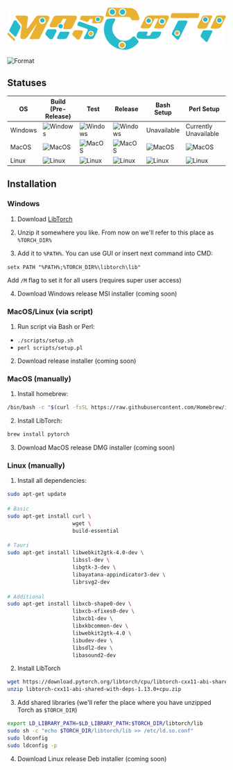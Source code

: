 ![Mascoty Logo](https://github.com/2Delight/mascoty-taurine/blob/master/src/assets/mascoty_inline_logo.png?raw=true)

[format]: https://github.com/2Delight/mascoty-taurine/actions/workflows/format.yaml/badge.svg
![Format][format]

## Statuses

[windows-build]: https://github.com/2Delight/mascoty-taurine/actions/workflows/windows-build.yaml/badge.svg
[windows-test]: https://github.com/2Delight/mascoty-taurine/actions/workflows/windows-test.yaml/badge.svg
[windows-release]: https://github.com/2Delight/mascoty-taurine/actions/workflows/windows-release.yaml/badge.svg

[macos-build]: https://github.com/2Delight/mascoty-taurine/actions/workflows/macos-build.yaml/badge.svg
[macos-test]: https://github.com/2Delight/mascoty-taurine/actions/workflows/macos-test.yaml/badge.svg
[macos-release]: https://github.com/2Delight/mascoty-taurine/actions/workflows/macos-release.yaml/badge.svg
[macos-bash]: https://github.com/2Delight/mascoty-taurine/actions/workflows/macos-bash.yaml/badge.svg
[macos-perl]: https://github.com/2Delight/mascoty-taurine/actions/workflows/macos-perl.yaml/badge.svg

[linux-build]: https://github.com/2Delight/mascoty-taurine/actions/workflows/linux-build.yaml/badge.svg
[linux-test]: https://github.com/2Delight/mascoty-taurine/actions/workflows/linux-test.yaml/badge.svg
[linux-release]: https://github.com/2Delight/mascoty-taurine/actions/workflows/linux-release.yaml/badge.svg
[linux-bash]: https://github.com/2Delight/mascoty-taurine/actions/workflows/linux-bash.yaml/badge.svg
[linux-perl]: https://github.com/2Delight/mascoty-taurine/actions/workflows/linux-perl.yaml/badge.svg

|OS       |Build (Pre-Release)        |Test                      |Release                      |Bash Setup            |Perl Setup             |
|---------|---------------------------|--------------------------|-----------------------------|----------------------|-----------------------|
|Windows  |![Windows][windows-build]  |![Windows][windows-test]  |![Windows][windows-release]  |Unavailable           |Currently Unavailable  |
|MacOS    |![MacOS][macos-build]      |![MacOS][macos-test]      |![MacOS][macos-release]      |![MacOS][macos-bash]  |![MacOS][macos-perl]   |
|Linux    |![Linux][linux-build]      |![Linux][linux-test]      |![Linux][linux-release]      |![Linux][linux-bash]  |![Linux][linux-perl]   |

## Installation

### Windows

1. Download [LibTorch](https://download.pytorch.org/libtorch/cpu/libtorch-win-shared-with-deps-1.13.1%2Bcpu.zip)

2. Unzip it somewhere you like. From now on we'll refer to this place as `%TORCH_DIR%`

3. Add it to `%PATH%`. You can use GUI or insert next command into CMD:

`setx PATH "%PATH%;%TORCH_DIR%\libtorch\lib"`

Add `/M` flag to set it for all users (requires super user access)

4. Download Windows release MSI installer (coming soon)

### MacOS/Linux (via script)
1. Run script via Bash or Perl:
  - `./scripts/setup.sh`
  - `perl scripts/setup.pl`
2. Download release installer (coming soon)

### MacOS (manually)
1. Install homebrew:

```sh
/bin/bash -c "$(curl -fsSL https://raw.githubusercontent.com/Homebrew/install/HEAD/install.sh)"
```

2. Install LibTorch:

```sh
brew install pytorch
```

3. Download MacOS release DMG installer (coming soon)

### Linux (manually)

1. Install all dependencies:

```sh
sudo apt-get update

# Basic
sudo apt-get install curl \
                     wget \
                     build-essential

# Tauri
sudo apt-get install libwebkit2gtk-4.0-dev \
                     libssl-dev \
                     libgtk-3-dev \
                     libayatana-appindicator3-dev \
                     librsvg2-dev

# Additional
sudo apt-get install libxcb-shape0-dev \
                     libxcb-xfixes0-dev \
                     libxcb1-dev \
                     libxkbcommon-dev \
                     libwebkit2gtk-4.0 \
                     libudev-dev \
                     libsdl2-dev \
                     libasound2-dev
```

2. Install LibTorch

```sh
wget https://download.pytorch.org/libtorch/cpu/libtorch-cxx11-abi-shared-with-deps-1.13.0%2Bcpu.zip
unzip libtorch-cxx11-abi-shared-with-deps-1.13.0+cpu.zip
```

3. Add shared libraries (we'll refer the place where you have unzipped Torch as `$TORCH_DIR`)

```sh
export LD_LIBRARY_PATH=$LD_LIBRARY_PATH:$TORCH_DIR/libtorch/lib
sudo sh -c "echo $TORCH_DIR/libtorch/lib >> /etc/ld.so.conf"
sudo ldconfig
sudo ldconfig -p
```

4. Download Linux release Deb installer (coming soon)
